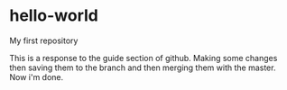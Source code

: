 # hello-world
My first repository

This is a response to the guide section of github. Making some changes then saving them to the branch and then merging them with the master. Now i'm done.
